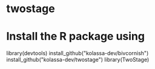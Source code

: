 # twostage
# Install the R package using
library(devtools)
install_github("kolassa-dev/bivcornish")
install_github("kolassa-dev/twostage")
library(TwoStage)
